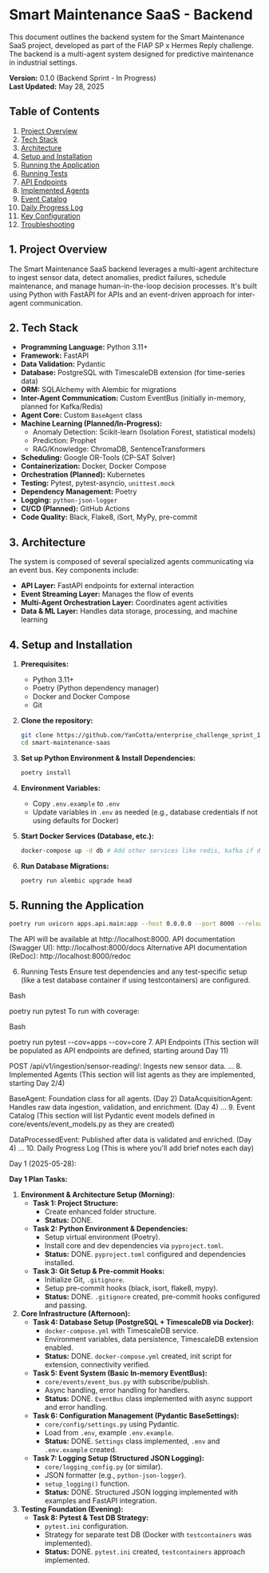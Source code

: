 # Smart Maintenance SaaS - Backend

This document outlines the backend system for the Smart Maintenance SaaS project, developed as part of the FIAP SP x Hermes Reply challenge. The backend is a multi-agent system designed for predictive maintenance in industrial settings.

**Version:** 0.1.0 (Backend Sprint - In Progress)  
**Last Updated:** May 28, 2025

## Table of Contents

1. [Project Overview](#1-project-overview)
2. [Tech Stack](#2-tech-stack)
3. [Architecture](#3-architecture)
4. [Setup and Installation](#4-setup-and-installation)
5. [Running the Application](#5-running-the-application)
6. [Running Tests](#6-running-tests)
7. [API Endpoints](#7-api-endpoints)
8. [Implemented Agents](#8-implemented-agents)
9. [Event Catalog](#9-event-catalog)
10. [Daily Progress Log](#10-daily-progress-log)
11. [Key Configuration](#11-key-configuration)
12. [Troubleshooting](#12-troubleshooting)

## 1. Project Overview

The Smart Maintenance SaaS backend leverages a multi-agent architecture to ingest sensor data, detect anomalies, predict failures, schedule maintenance, and manage human-in-the-loop decision processes. It's built using Python with FastAPI for APIs and an event-driven approach for inter-agent communication.

## 2. Tech Stack

* **Programming Language:** Python 3.11+
* **Framework:** FastAPI
* **Data Validation:** Pydantic
* **Database:** PostgreSQL with TimescaleDB extension (for time-series data)
* **ORM:** SQLAlchemy with Alembic for migrations
* **Inter-Agent Communication:** Custom EventBus (initially in-memory, planned for Kafka/Redis)
* **Agent Core:** Custom `BaseAgent` class
* **Machine Learning (Planned/In-Progress):**
  * Anomaly Detection: Scikit-learn (Isolation Forest, statistical models)
  * Prediction: Prophet
  * RAG/Knowledge: ChromaDB, SentenceTransformers
* **Scheduling:** Google OR-Tools (CP-SAT Solver)
* **Containerization:** Docker, Docker Compose
* **Orchestration (Planned):** Kubernetes
* **Testing:** Pytest, pytest-asyncio, `unittest.mock`
* **Dependency Management:** Poetry
* **Logging:** `python-json-logger`
* **CI/CD (Planned):** GitHub Actions
* **Code Quality:** Black, Flake8, iSort, MyPy, pre-commit

## 3. Architecture

The system is composed of several specialized agents communicating via an event bus. Key components include:

* **API Layer:** FastAPI endpoints for external interaction
* **Event Streaming Layer:** Manages the flow of events
* **Multi-Agent Orchestration Layer:** Coordinates agent activities
* **Data & ML Layer:** Handles data storage, processing, and machine learning

## 4. Setup and Installation

1. **Prerequisites:**
   * Python 3.11+
   * Poetry (Python dependency manager)
   * Docker and Docker Compose
   * Git

2. **Clone the repository:**
   ```bash
   git clone https://github.com/YanCotta/enterprise_challenge_sprint_1_hermes_reply
   cd smart-maintenance-saas
   ```

3. **Set up Python Environment & Install Dependencies:**
   ```bash
   poetry install
   ```

4. **Environment Variables:**
   * Copy `.env.example` to `.env`
   * Update variables in `.env` as needed (e.g., database credentials if not using defaults for Docker)

5. **Start Docker Services (Database, etc.):**
   ```bash
   docker-compose up -d db # Add other services like redis, kafka if defined
   ```

6. **Run Database Migrations:**
   ```bash
   poetry run alembic upgrade head
   ```

## 5. Running the Application

```bash
poetry run uvicorn apps.api.main:app --host 0.0.0.0 --port 8000 --reload
```

The API will be available at http://localhost:8000.
API documentation (Swagger UI): http://localhost:8000/docs
Alternative API documentation (ReDoc): http://localhost:8000/redoc

6. Running Tests
Ensure test dependencies and any test-specific setup (like a test database container if using testcontainers) are configured.

Bash

poetry run pytest
To run with coverage:

Bash

poetry run pytest --cov=apps --cov=core
7. API Endpoints
(This section will be populated as API endpoints are defined, starting around Day 11)

POST /api/v1/ingestion/sensor-reading/: Ingests new sensor data.
...
8. Implemented Agents
(This section will list agents as they are implemented, starting Day 2/4)

BaseAgent: Foundation class for all agents. (Day 2)
DataAcquisitionAgent: Handles raw data ingestion, validation, and enrichment. (Day 4)
...
9. Event Catalog
(This section will list Pydantic event models defined in core/events/event_models.py as they are created)

DataProcessedEvent: Published after data is validated and enriched. (Day 4)
...
10. Daily Progress Log
(This is where you'll add brief notes each day)

Day 1 (2025-05-28):

**Day 1 Plan Tasks:**

1.  **Environment & Architecture Setup (Morning):**
    * **Task 1: Project Structure:**
        * Create enhanced folder structure.
        * **Status:** DONE. 
    * **Task 2: Python Environment & Dependencies:**
        * Setup virtual environment (Poetry).
        * Install core and dev dependencies via `pyproject.toml`.
        * **Status:** DONE. `pyproject.toml` configured and dependencies installed.
    * **Task 3: Git Setup & Pre-commit Hooks:**
        * Initialize Git, `.gitignore`.
        * Setup pre-commit hooks (black, isort, flake8, mypy).
        * **Status:** DONE.  `.gitignore` created, pre-commit hooks configured and passing.
2.  **Core Infrastructure (Afternoon):**
    * **Task 4: Database Setup (PostgreSQL + TimescaleDB via Docker):**
        * `docker-compose.yml` with TimescaleDB service.
        * Environment variables, data persistence, TimescaleDB extension enabled.
        * **Status:** DONE.  `docker-compose.yml` created, init script for extension, connectivity verified.
    * **Task 5: Event System (Basic In-memory EventBus):**
        * `core/events/event_bus.py` with subscribe/publish.
        * Async handling, error handling for handlers.
        * **Status:** DONE. `EventBus` class implemented with async support and error handling.
    * **Task 6: Configuration Management (Pydantic BaseSettings):**
        * `core/config/settings.py` using Pydantic.
        * Load from `.env`, example `.env.example`.
        * **Status:** DONE.  `Settings` class implemented, `.env` and `.env.example` created.
    * **Task 7: Logging Setup (Structured JSON Logging):**
        * `core/logging_config.py` (or similar).
        * JSON formatter (e.g., `python-json-logger`).
        * `setup_logging()` function.
        * **Status:** DONE.  Structured JSON logging implemented with examples and FastAPI integration.
3.  **Testing Foundation (Evening):**
    * **Task 8: Pytest & Test DB Strategy:**
        * `pytest.ini` configuration.
        * Strategy for separate test DB (Docker with `testcontainers` was implemented).
        * **Status:** DONE.  `pytest.ini` created, `testcontainers` approach implemented.


